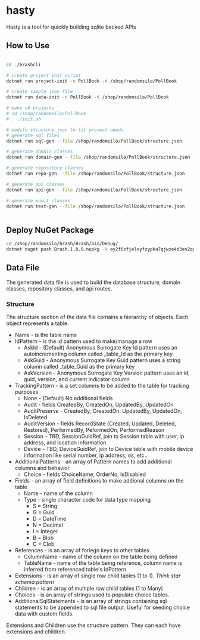 # hasty

Hasty is a tool for quickly building sqlite backed APIs


## How to Use

```bash

cd ./brashcli

# create project init script
dotnet run project-init -n PollBook -d /shop/randomsilo/PollBook

# create sample json file
dotnet run data-init -n PollBook -d /shop/randomsilo/PollBook

# make c# projects
# cd /shop/randomsilo/PollBook
# . ./init.sh

# modify structure.json to fit project needs
# generate sql files
dotnet run sql-gen --file /shop/randomsilo/PollBook/structure.json

# generate domain classes
dotnet run domain-gen --file /shop/randomsilo/PollBook/structure.json

# generate repository classes
dotnet run repo-gen --file /shop/randomsilo/PollBook/structure.json

# generate api classes
dotnet run api-gen --file /shop/randomsilo/PollBook/structure.json

# generate xunit classes
dotnet run test-gen --file /shop/randomsilo/PollBook/structure.json



```

## Deploy NuGet Package

```bash
cd /shop/randomsilo/brash/Brash/bin/Debug/
dotnet nuget push Brash.1.0.0.nupkg -k oy2f6zfjelxyfzypku7qjwze4d3ev2quhm6zvresyvywka -s https://api.nuget.org/v3/index.json

```

## Data File

The generated data file is used to build the database structure, domain classes, repository classes, and api routes.

### Structure

The structure section of the data file contains a hierarchy of objects.
Each object represents a table.

* Name - is the table name
* IdPattern - is the id pattern used to make/manage a row
  * AskId - (Default) Anonymous Surrogate Key Id pattern uses an autoincrementing column called _table_Id as the primary key
  * AskGuid - Anonymous Surrogate Key Guid pattern uses a string column called _table_Guid as the primary key
  * AskVersion - Anonymous Surrogate Key Version pattern uses an id, guid, version, and current indicator column
* TrackingPattern - is a set columns to be added to the table for tracking purposes
  * None - (Default) No additional fields
  * Audit - fields CreatedBy, CreatedOn, UpdatedBy, UpdatedOn
  * AuditPreserve - CreatedBy, CreatedOn, UpdatedBy, UpdatedOn, IsDeleted
  * AuditVersion - fields RecordState (Created, Updated, Deleted, Restored), PerformedBy, PeformedOn, PerformedReason
  * Session - TBD, SessionGuidRef, join to Session table with user, ip address, and location information
  * Device - TBD, DeviceGuidRef, join to Device table with mobile device information like serial number, ip address, os, etc..
* AdditionalPatterns - an array of Pattern names to add additional columns and behavior 
  * Choice - fields ChoiceName, OrderNo, IsDisabled
* Fields - an array of field definitions to make addional columns on the table
  * Name - name of the column
  * Type - single character code for data type mapping
    * S = String
    * G = Guid
    * D = DateTime
    * N = Decimal
    * I = Integer
    * B = Blob
    * C = Clob
* References - is an array of foriegn keys to other tables
  * ColumnName - name of the column on the table being defined
  * TableName - name of the table being reference, column name is inferred from referenced table's IdPattern
* Extensions - is an array of single row child tables (1 to 1). _Think star schema pattern_
* Children - is an array of multiple row child tables (1 to Many)
* Choices - is an array of strings used to populate choice tables.
* AdditionalSqlStatements - is an array of strings containing sql statements to be appended to sql file output.  Useful for seeding choice data with custom fields.

Extensions and Children use the structure pattern.
They can each have extensions and children.
